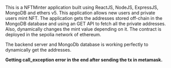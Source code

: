 This is a NFTMinter application built using ReactJS, NodeJS, ExpressJS, MongoDB and ethers v5. This application allows new users and private users mint NFT. The application gets the addresses stored off-chain in the MongoDB database and using an GET API to fetch all the private addresses. Also, dynamically changes the mint value depending on it. 
The contract is deployed in the sepolia network of ethereum.  

The backend server and MongoDb database is working perfectly to dynamically get the addresses.

******Getting call_exception error in the end after sending the tx in metamask.******
